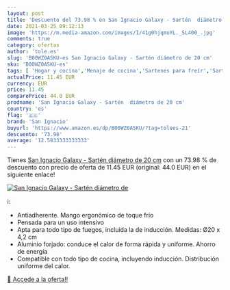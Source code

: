 ```yaml
---
layout: post
title: 'Descuento del 73.98 % en San Ignacio Galaxy - Sartén  diámetro de'
date: 2021-03-25 09:12:13
image: 'https://m.media-amazon.com/images/I/41g0hjqmuYL._SL400_.jpg'
comments: true
category: ofertas
author: 'tole.es'
slug: 'B00WZ0ASKU-es San Ignacio Galaxy - Sartén diámetro de 20 cm'
sku: 'B00WZ0ASKU-es'
tags: [ 'Hogar y cocina','Menaje de cocina','Sartenes para freír','Sartenes y ollas','galaxy','san ignacio', ]
actualPrice: 11.45 EUR
currency: EUR
price: 11.45
comparePrice: 44.0 EUR
prodname: 'San Ignacio Galaxy - Sartén  diámetro de 20 cm'
country: 'es'
flag: '🇪🇸'
brand: 'San Ignacio'
buyurl: 'https://www.amazon.es/dp/B00WZ0ASKU/?tag=tolees-21'
descuento: '73.98'
average: '12.5833333333333'
---
```


Tienes [San Ignacio Galaxy - Sartén  diámetro de 20 cm](https://www.amazon.es/dp/B00WZ0ASKU/?tag=tolees-21) con un 73.98 % de descuento con precio de oferta de 11.45 EUR (original: 44.0 EUR) en el siguiente enlace!

[![San Ignacio Galaxy - Sartén  diámetro de](https://m.media-amazon.com/images/I/41g0hjqmuYL._SL400_.jpg)](https://www.amazon.es/dp/B00WZ0ASKU/?tag=tolees-21)

ℹ️:

- Antiadherente. Mango ergonómico de toque frío
- Pensada para un uso intensivo
- Apta para todo tipo de fuegos, incluida la de inducción. Medidas: Ø20 x 4,2 cm
- Aluminio forjado: conduce el calor de forma rápida y uniforme. Ahorro de energía
- Compatible con todo tipo de cocina, incluyendo inducción. Distribución uniforme del calor.

[🛒 Accede a la oferta!!](https://www.amazon.es/dp/B00WZ0ASKU/?tag=tolees-21)
